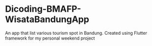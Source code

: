 # Dicoding-BMAFP-WisataBandungApp
An app that list various tourism spot in Bandung. Created using Flutter framework for my personal weekend project 
